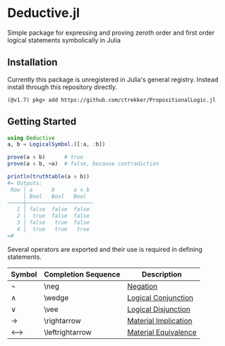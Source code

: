 # Deductive.jl
Simple package for expressing and proving zeroth order and first order logical statements symbolically in Julia

## Installation
Currently this package is unregistered in Julia's general registry. Instead install through this repository directly.
```julia-repl
(@v1.7) pkg> add https://github.com/ctrekker/PropositionalLogic.jl
```

## Getting Started
```julia
using Deductive
a, b = LogicalSymbol.([:a, :b])

prove(a ∧ b)      # true
prove(a ∧ b, ¬a)  # false, because contradiction

println(truthtable(a ∧ b))
#= Outputs:
 Row │ a      b      a ∧ b 
     │ Bool   Bool   Bool  
─────┼─────────────────────
   1 │ false  false  false
   2 │  true  false  false
   3 │ false   true  false
   4 │  true   true   true
=#
```

Several operators are exported and their use is required in defining statements.

| Symbol | Completion Sequence | Description                                                                |
|--------|---------------------|----------------------------------------------------------------------------|
| ¬      | \neg                | [Negation](https://en.wikipedia.org/wiki/Negation)                         |
| ∧      | \wedge              | [Logical Conjunction](https://en.wikipedia.org/wiki/Logical_conjunction)   |
| ∨      | \vee                | [Logical Disjunction](https://en.wikipedia.org/wiki/Logical_disjunction)   |
| →      | \rightarrow         | [Material Implication](https://en.wikipedia.org/wiki/Material_conditional) |
| ⟷      | \leftrightarrow     | [Material Equivalence](https://en.wikipedia.org/wiki/If_and_only_if)       |
